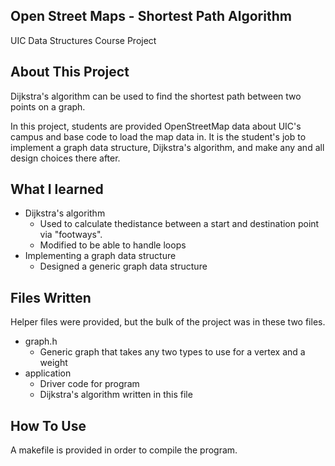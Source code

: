 ## Open Street Maps - Shortest Path Algorithm
UIC Data Structures Course Project

## About This Project
 Dijkstra's algorithm can be used to find the shortest path between two points on a graph.

In this project, students are provided OpenStreetMap data about UIC's campus and base code to load the map data in. It is the student's job to implement a graph data structure, Dijkstra's algorithm, and make any and all design choices there after.

## What I learned
 - Dijkstra's algorithm
   - Used to calculate thedistance between a start and destination point via "footways".
   - Modified to be able to handle loops
 - Implementing a graph data structure
   -  Designed a generic graph data structure


## Files Written
Helper files were provided, but the bulk of the project was in these two files.

- graph.h
  - Generic graph that takes any two types to use for a vertex and a weight
- application 
  - Driver code for program
  - Dijkstra's algorithm written in this file
  
## How To Use
A makefile is provided in order to compile the program.
